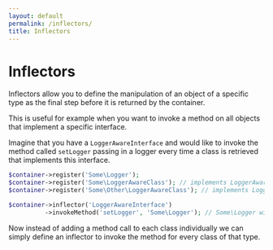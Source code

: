 ```yaml
---
layout: default
permalink: /inflectors/
title: Inflectors
---
```


# Inflectors

Inflectors allow you to define the manipulation of an object of a specific type as the final step before it is returned by the container.

This is useful for example when you want to invoke a method on all objects that implement a specific interface.

Imagine that you have a `LoggerAwareInterface` and would like to invoke the method called `setLogger` passing in a logger every time a class is retrieved that implements this interface.

~~~ php
$container->register('Some\Logger');
$container->register('Some\LoggerAwareClass'); // implements LoggerAwareInterface
$container->register('Some\Other\LoggerAwareClass'); // implements LoggerAwareInterface

$container->inflector('LoggerAwareInterface')
          ->invokeMethod('setLogger', 'Some\Logger'); // Some\Logger will be resolved via the container
~~~

Now instead of adding a method call to each class individually we can simply define an inflector to invoke the method for every class of that type.
